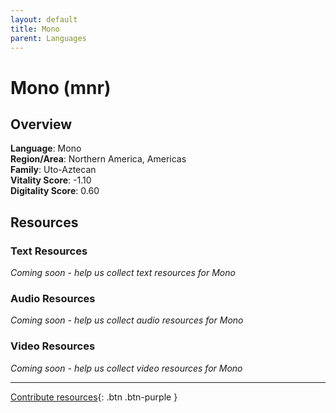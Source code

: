 ```yaml
---
layout: default
title: Mono
parent: Languages
---
```


# Mono (mnr)

## Overview

**Language**: Mono  
**Region/Area**: Northern America, Americas  
**Family**: Uto-Aztecan  
**Vitality Score**: -1.10  
**Digitality Score**: 0.60  

## Resources

### Text Resources
*Coming soon - help us collect text resources for Mono*

### Audio Resources
*Coming soon - help us collect audio resources for Mono*

### Video Resources
*Coming soon - help us collect video resources for Mono*

---

[Contribute resources](https://fairtrain.github.io/){: .btn .btn-purple }
